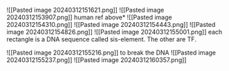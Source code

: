 ![[Pasted image 20240312151621.png]] 
![[Pasted image 20240312153907.png]]
human ref above*
![[Pasted image 20240312154310.png]]
![[Pasted image 20240312154443.png]]
![[Pasted image 20240312154826.png]]
![[Pasted image 20240312155001.png]]
each rectangle is a DNA sequence called sis-element. The other are TF. 

![[Pasted image 20240312155216.png]]
to break the DNA
![[Pasted image 20240312155237.png]]
![[Pasted image 20240312160357.png]]